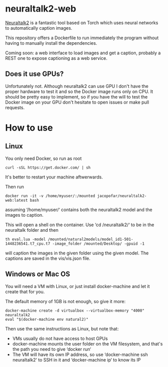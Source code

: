 # neuraltalk2-web
[Neuraltalk2](https://github.com/karpathy/neuraltalk2) is a fantastic tool based on Torch which uses neural networks to automatically caption images.

This repository offers a Dockerfile to run immediately the program without having to manually install the dependencies.

Coming soon: a web interface to load images and get a caption, probably a REST one to expose captioning as a web service.

Does it use GPUs?
------------------

Unfortunately not. Although neuraltalk2 can use GPU I don't have the proper hardware to test it and so the Docker image runs only on CPU. It should be pretty easy to implement, so if you have the will to test the Docker image on your GPU don't hesitate to open issues or make pull requests.

How to use
==========

Linux
-----

You only need Docker, so run as root

    curl -sSL https://get.docker.com/ | sh

It's better to restart your machine aftwerwards.

Then run

    docker run -it -v /home/myuser/:/mounted jacopofar/neuraltalk2-web:latest bash

assuming ‘/home/myuser/‘ contains both the neuraltalk2 model and the images to caption.

This will open a shell on the container. Use ‘cd /neuraltalk2/‘ to be in the neuraltalk folder and then

    th eval.lua -model /mounted/natural2models/model_id1-501-1448236541.t7_cpu.t7 -image_folder /mounted/Desktop/ -gpuid -1

will caption the images in the given folder using the given model. The captions are saved in the vis/vis.json file.

Windows or Mac OS
-----------------

You will need a VM with Linux, or just install docker-machine and let it create that for you.

The default memory of 1GB is not enough, so give it more:

    docker-machine create -d virtualbox --virtualbox-memory "4000" neuraltalk2
    eval "$(docker-machine env natural2)"

Then use the same instructions as Linux, but note that:
* VMs usually do not have access to host GPUs
* docker-machine mounts the user folder on the VM filesystem, and that's the path you need to give ‘docker run‘
* The VM will have its own IP address, so use ‘docker-machine ssh neuraltalk2‘ to SSH in it and ‘docker-machine ip‘ to know its IP

